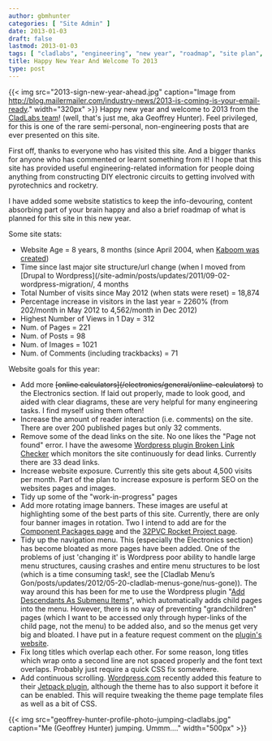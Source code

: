```yaml
---
author: gbmhunter
categories: [ "Site Admin" ]
date: 2013-01-03
draft: false
lastmod: 2013-01-03
tags: [ "cladlabs", "engineering", "new year", "roadmap", "site plan", "website statistics" ]
title: Happy New Year And Welcome To 2013
type: post
---
```


{{< img src="2013-sign-new-year-ahead.jpg" caption="Image from http://blog.mailermailer.com/industry-news/2013-is-coming-is-your-email-ready."  width="320px" >}} Happy new year and welcome to 2013 from the [CladLabs team](http://en.gravatar.com/gbmhunter)! (well, that's just me, aka Geoffrey Hunter). Feel privileged, for this is one of the rare semi-personal, non-engineering posts that are ever presented on this site.

First off, thanks to everyone who has visited this site. And a bigger thanks for anyone who has commented or learnt something from it! I hope that this site has provided useful engineering-related information for people doing anything from constructing DIY electronic circuits to getting involved with pyrotechnics and rocketry.

I have added some website statistics to keep the info-devouring, content absorbing part of your brain happy and also a brief roadmap of what is planned for this site in this new year.

Some site stats:

* Website Age = 8 years, 8 months (since April 2004, when [Kaboom was created](/posts/updates/2004/04-25-kaboom-website-created/))
* Time since last major site structure/url change (when I moved from [Drupal to Wordpress](/site-admin/posts/updates/2011/09-02-wordpress-migration/, 4 months
* Total Number of visits since May 2012 (when stats were reset) = 18,874
* Percentage increase in visitors in the last year = 2260% (from 202/month in May 2012 to 4,562/month in Dec 2012)
* Highest Number of Views in 1 Day = 312
* Num. of Pages = 221
* Num. of Posts = 98
* Num. of Images = 1021
* Num. of Comments (including trackbacks) = 71

Website goals for this year:

* Add more ~~\[online calculators\](/electronics/general/online-calculators)~~ to the Electronics section. If laid out properly, made to look good, and aided with clear diagrams, these are very helpful for many engineering tasks. I find myself using them often!
* Increase the amount of reader interaction (i.e. comments) on the site. There are over 200 published pages but only 32 comments.
* Remove some of the dead links on the site. No one likes the "Page not found" error. I have the awesome [Wordpress plugin Broken Link Checker](http://w-shadow.com/blog/2007/08/05/broken-link-checker-for-wordpress/) which monitors the site continuously for dead links. Currently there are 33 dead links.
* Increase website exposure. Currently this site gets about 4,500 visits per month. Part of the plan to increase exposure is perform SEO on the websites pages and images.
* Tidy up some of the "work-in-progress" pages
* Add more rotating image banners. These images are useful at highlighting some of the best parts of this site. Currently, there are only four banner images in rotation. Two I intend to add are for the [Component Packages page](/pcb-design/component-packages/) and the [32PVC Rocket Project page](/pyrotechnics/rocketry/projects/32pvc).
* Tidy up the navigation menu. This (especially the Electronics section) has become bloated as more pages have been added. One of the problems of just 'changing it' is Wordpress poor ability to handle large menu structures, causing crashes and entire menu structures to be lost (which is a time consuming task!, see the [Cladlab Menu’s Gon/posts/updates/2012/05-20-cladlab-menus-gone/nus-gone)). The way around this has been for me to use the Wordpress plugin "[Add Descendants As Submenu Items](http://www.viper007bond.com/wordpress-plugins/add-descendants-as-submenu-items/)", which automatically adds child pages into the menu. However, there is no way of preventing "grandchildren" pages (which I want to be accessed only through hyper-links of the child page, not the menu) to be added also, and so the menus get very big and bloated. I have put in a feature request comment on the [plugin's website](http://www.viper007bond.com/wordpress-plugins/add-descendants-as-submenu-items/).
* Fix long titles which overlap each other. For some reason, long titles which wrap onto a second line are not spaced properly and the font text overlaps. Probably just require a quick CSS fix somewhere.
* Add continuous scrolling. [Wordpress.com](http://wordpress.com/) recently added this feature to their [Jetpack plugin](http://wordpress.org/extend/plugins/jetpack/), although the theme has to also support it before it can be enabled. This will require tweaking the theme page template files as well as a bit of CSS.

{{< img src="geoffrey-hunter-profile-photo-jumping-cladlabs.jpg" caption="Me (Geoffrey Hunter) jumping. Ummm...."  width="500px" >}}
